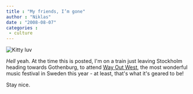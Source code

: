 ```yaml
---
title : "My friends, I’m gone"
author : "Niklas"
date : "2008-08-07"
categories : 
 - culture
---
```


![Kitty luv](http://farm2.static.flickr.com/1181/1009874807_4fafac9393.jpg)

_Hell_ yeah. At the time this is posted, I'm on a train just leaving Stockholm heading towards Gothenburg, to attend [Way Out West](http://wayoutwest.se), the most wonderful music festival in Sweden this year - at least, that's what it's geared to be!

Stay nice.

